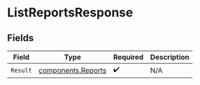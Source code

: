 # ListReportsResponse


## Fields

| Field                                                    | Type                                                     | Required                                                 | Description                                              |
| -------------------------------------------------------- | -------------------------------------------------------- | -------------------------------------------------------- | -------------------------------------------------------- |
| `Result`                                                 | [components.Reports](../../models/components/reports.md) | :heavy_check_mark:                                       | N/A                                                      |